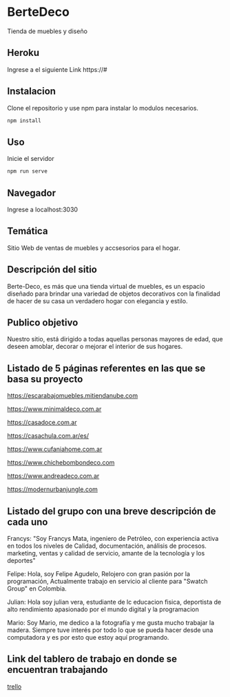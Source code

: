# BerteDeco

Tienda de muebles y diseño

## Heroku

Ingrese a el siguiente Link
https://#

## Instalacion

Clone el repositorio y use npm para instalar lo modulos necesarios.

```bash
npm install
```

## Uso

Inicie el servidor

```bash
npm run serve
```

## Navegador

Ingrese a localhost:3030
 
## Temática

Sitio Web de ventas de muebles y accsesorios para el hogar.

## Descripción del sitio

Berte-Deco, es más que una tienda virtual de muebles, es un espacio diseñado para brindar una variedad de objetos decorativos con la finalidad de hacer de su casa un verdadero hogar con elegancia y estilo.

## Publico objetivo

Nuestro sitio, está dirigido a todas aquellas personas mayores de edad, que deseen amoblar, decorar o mejorar el interior de sus hogares.

## Listado de 5 páginas referentes en las que se basa su proyecto

https://escarabajomuebles.mitiendanube.com

https://www.minimaldeco.com.ar

https://casadoce.com.ar

https://casachula.com.ar/es/

https://www.cufaniahome.com.ar

https://www.chichebombondeco.com

https://www.andreadeco.com.ar

https://modernurbanjungle.com

## Listado del grupo con una breve descripción de cada uno

Francys: "Soy Francys Mata, ingeniero de Petróleo,  con experiencia activa en todos los niveles de  Calidad, documentación, análisis de procesos. marketing, ventas y calidad de servicio, amante de la tecnología y los deportes"

Felipe: Hola, soy Felipe Agudelo,  Relojero con gran pasión por la programación, Actualmente trabajo en servicio al cliente para "Swatch Group" en Colombia.

Julian: Hola soy julian vera, estudiante de lc educacion fisica, deportista de alto rendimiento apasionado por el mundo digital y la programacion

Mario: Soy Mario, me dedico a la fotografía y me gusta mucho trabajar la madera. Siempre tuve interés por todo lo que se pueda hacer desde una computadora y es por esto que estoy aquí programando.

## Link del tablero de trabajo en donde se encuentran trabajando
[trello](https://trello.com/invite/b/EfK1CEb8/cefb49f448add8ec47cf7bae4ffe9e44/grupo3bertedeco)